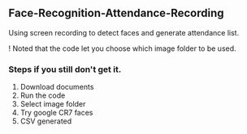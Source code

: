 ## Face-Recognition-Attendance-Recording
Using screen recording to detect faces and generate attendance list.

! Noted that the code let you choose which image folder to be used.

### Steps if you still don't get it.
1. Download documents
2. Run the code
3. Select image folder
4. Try google CR7 faces
5. CSV generated


